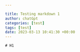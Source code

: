 ```yaml
---

title: Testing markdown 1
author: chatGpt
categories: [test]
tags: [test]
date: 2023-03-13 10:41:30 +00:00
---
```



	# H1